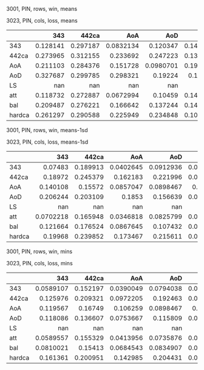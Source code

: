 3001, PIN, rows, win, means

3023, PIN, cols, loss, means

|        |        343 |      442ca |         AoA |         AoD |         LS |        att |         bal |     hardca |
|:-------|-----------:|-----------:|------------:|------------:|-----------:|-----------:|------------:|-----------:|
| 343    |   0.128141 |   0.297187 |   0.0832134 |   0.120347  |   0.140158 |   0.108783 |   0.0933372 |   0.471073 |
| 442ca  |   0.273965 |   0.312155 |   0.233692  |   0.247223  |   0.135299 |   0.273732 |   0.262428  |   0.373557 |
| AoA    |   0.211103 |   0.284376 |   0.151728  |   0.0980701 |   0.191365 |   0.171682 |   0.100099  |   0.404628 |
| AoD    |   0.327687 |   0.299785 |   0.298321  |   0.19224   |   0.14991  |   0.316659 |   0.226618  |   0.346927 |
| LS     | nan        | nan        | nan         | nan         | nan        | nan        | nan         | nan        |
| att    |   0.118732 |   0.272887 |   0.0672994 |   0.10459   |   0.149438 |   0.101032 |   0.0849849 |   0.450974 |
| bal    |   0.209487 |   0.276221 |   0.166642  |   0.137244  |   0.144323 |   0.182088 |   0.129661  |   0.383126 |
| hardca |   0.261297 |   0.290588 |   0.225949  |   0.234848  |   0.104054 |   0.264002 |   0.27177   |   0.342329 |

3001, PIN, rows, win, means-1sd

3023, PIN, cols, loss, means-1sd

|        |         343 |      442ca |         AoA |         AoD |          LS |         att |         bal |     hardca |
|:-------|------------:|-----------:|------------:|------------:|------------:|------------:|------------:|-----------:|
| 343    |   0.07483   |   0.189913 |   0.0402645 |   0.0912936 |   0.0991962 |   0.0774081 |   0.050025  |   0.413519 |
| 442ca  |   0.18972   |   0.245379 |   0.162183  |   0.221996  |   0.0975701 |   0.207474  |   0.207703  |   0.30838  |
| AoA    |   0.140108  |   0.15572  |   0.0857047 |   0.0898467 |   0.137596  |   0.145757  |   0.0653531 |   0.359237 |
| AoD    |   0.206244  |   0.203109 |   0.1853    |   0.156639  |   0.0958382 |   0.225073  |   0.165167  |   0.28001  |
| LS     | nan         | nan        | nan         | nan         | nan         | nan         | nan         | nan        |
| att    |   0.0702218 |   0.165948 |   0.0346818 |   0.0825799 |   0.0950971 |   0.0738902 |   0.0527164 |   0.401941 |
| bal    |   0.121664  |   0.176524 |   0.0867645 |   0.107432  |   0.0919387 |   0.123291  |   0.0761726 |   0.323803 |
| hardca |   0.19968   |   0.239852 |   0.173467  |   0.215611  |   0.0813549 |   0.216477  |   0.225944  |   0.29167  |

3001, PIN, rows, win, mins

3023, PIN, cols, loss, mins

|        |         343 |      442ca |         AoA |         AoD |          LS |         att |         bal |     hardca |
|:-------|------------:|-----------:|------------:|------------:|------------:|------------:|------------:|-----------:|
| 343    |   0.0589107 |   0.152197 |   0.0390049 |   0.0794038 |   0.0711237 |   0.0647228 |   0.0405996 |   0.390732 |
| 442ca  |   0.125976  |   0.209321 |   0.0972205 |   0.192463  |   0.0550285 |   0.128123  |   0.129347  |   0.259671 |
| AoA    |   0.119567  |   0.16749  |   0.106259  |   0.0898467 |   0.110705  |   0.130111  |   0.0692037 |   0.372279 |
| AoD    |   0.118086  |   0.136607 |   0.0753667 |   0.115809  |   0.0780928 |   0.11619   |   0.114129  |   0.206474 |
| LS     | nan         | nan        | nan         | nan         | nan         | nan         | nan         | nan        |
| att    |   0.0589557 |   0.155329 |   0.0413956 |   0.0735876 |   0.0702178 |   0.0643939 |   0.0439053 |   0.397035 |
| bal    |   0.0810021 |   0.15413  |   0.0684543 |   0.0834907 |   0.0507158 |   0.0924385 |   0.0520653 |   0.256289 |
| hardca |   0.161361  |   0.200951 |   0.142985  |   0.204431  |   0.0548153 |   0.178601  |   0.176425  |   0.275416 |

